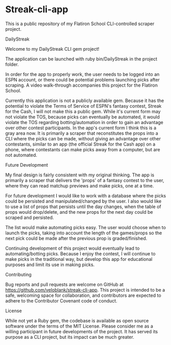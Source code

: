 # Streak-cli-app
This is a public repository of my Flatiron School CLI-controlled scraper project.

DailyStreak

Welcome to my DailyStreak CLI gem project!

The application can be launched with ruby bin/DailyStreak in the project folder.

In order for the app to properly work, the user needs to be logged into an ESPN account, or there could be potential problems launching picks after scraping. A video walk-through accompanies this project for the Flatiron School.

Currently this application is not a publicly available gem. Because it has the potential to violate the Terms of Service of ESPN's fantasy contest, Streak for the Cash, I will not make this a public gem. While it's current form may not violate the TOS, because picks can eventually be automated, it would violate the TOS regarding botting/automation in order to gain an advantage over other contest participants. In the app's current form I think this is a gray area now. It is primarily a scraper that reconstitutes the props into a CLI where the picks can be made, without giving an advantage over other contestants, similar to an app (the official Streak for the Cash app) on a phone, where contestants can make picks away from a computer, but are not automated.

Future Development

My final design is fairly consistent with my original thinking. The app is primarily a scraper that delivers the 'props' of a fantasy contest to the user, where they can read matchup previews and make picks, one at a time.

For future development I would like to work with a database where the picks could be persisted and manipulated/changed by the user. I also would like to use a list of props that persists until the day changes, when the table of props would drop/delete, and the new props for the next day could be scraped and persisted.

The list would make automating picks easy. The user would choose when to launch the picks, taking into account the length of the games/props so the next pick could be made after the previous prop is graded/finished.

Continuing development of this project would eventually lead to automating/botting picks. Because I enjoy the contest, I will continue to make picks in the traditional way, but develop this app for educational purposes and limit its use in making picks.

Contributing

Bug reports and pull requests are welcome on GitHub at https://github.com/veloblank/streak-cli-app. This project is intended to be a safe, welcoming space for collaboration, and contributors are expected to adhere to the Contributor Covenant code of conduct.

License

While not yet a Ruby gem, the codebase is available as open source software under the terms of the MIT License. Please consider me as a willing participant in future developments of the project. It has served its purpose as a CLI project, but its impact can be much greater. 
